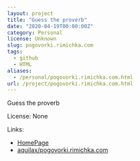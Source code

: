 ```yaml
---
layout: project
title: "Guess the proverb"
date: "2020-04-19T00:00:00Z"
category: Personal
license: Unknown
slug: pogovorki.rimichka.com
tags:
  - github
  - HTML
aliases:
  - /personal/pogovorki.rimichka.com.html
url: /project/pogovorki.rimichka.com.html
---
```


Guess the proverb

License: None

Links:

* [HomePage](https://pogovorki.rimichka.com/)
* [aquilax/pogovorki.rimichka.com](https://github.com/aquilax/pogovorki.rimichka.com)
